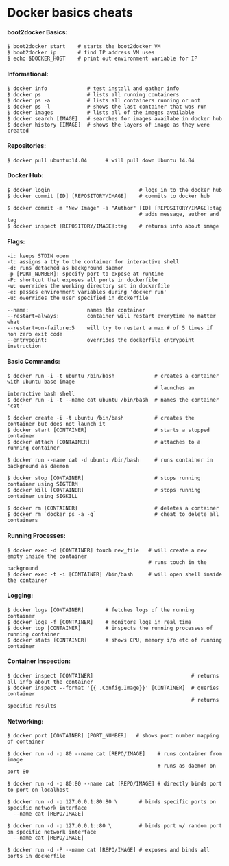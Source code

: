 Docker basics cheats
====================

#### boot2docker Basics:

	$ boot2docker start    # starts the boot2docker VM
	$ boot2docker ip       # find IP address VM uses 
	$ echo $DOCKER_HOST    # print out environment variable for IP


#### Informational:

	$ docker info             # test install and gather info
	$ docker ps               # lists all running containers
	$ docker ps -a 		      # lists all containers running or not
	$ docker ps -l 		      # shows the last container that was run
	$ docker images		      # lists all of the images available
	$ docker search [IMAGE]   # searches for images availabe in docker hub 
	$ docker history [IMAGE]  # shows the layers of image as they were created
	 

#### Repositories: 

	$ docker pull ubuntu:14.04  	# will pull down Ubuntu 14.04


#### Docker Hub:

	$ docker login                             # logs in to the docker hub
	$ docker commit [ID] [REPOSITORY/IMAGE]    # commits to docker hub 

	$ docker commit -m "New Image" -a "Author" [ID] [REPOSITORY/IMAGE]:tag  
											   # adds message, author and tag
    $ docker inspect [REPOSITORY/IMAGE]:tag    # returns info about image


#### Flags:

	-i: keeps STDIN	open
	-t: assigns a tty to the container for interactive shell
	-d: runs detached as background daemon
	-p [PORT_NUMBER]: specify port to expose at runtime
	-P: shortcut that exposes all ports in dockerfile
	-w: overrides the working directory set in dockerfile
	-e: passes environment variables during 'docker run'
	-u: overrides the user specified in dockerfile

	--name:                   names the container
	--restart=always:         container will restart everytime no matter what
	--restart=on-failure:5    will try to restart a max # of 5 times if non zero exit code
	--entrypoint:             overrides the dockerfile entrypoint instruction                


#### Basic Commands:

	$ docker run -i -t ubuntu /bin/bash		        # creates a container with ubuntu base image
											        # launches an interactive bash shell
	$ docker run -i -t --name cat ubuntu /bin/bash	# names the container 'cat'

	$ docker create -i -t ubuntu /bin/bash			# creates the container but does not launch it						        
	$ docker start [CONTAINER]                      # starts a stopped container
	$ docker attach [CONTAINER]				        # attaches to a running container

	$ docker run --name cat -d ubuntu /bin/bash     # runs container in background as daemon

	$ docker stop [CONTAINER]                       # stops running container using SIGTERM
	$ docker kill [CONTAINER]                       # stops running container using SIGKILL

	$ docker rm [CONTAINER]                         # deletes a container
	$ docker rm `docker ps -a -q`					# cheat to delete all containers

#### Running Processes:

	$ docker exec -d [CONTAINER] touch new_file   # will create a new empty inside the container
											      # runs touch in the background
	$ docker exec -t -i [CONTAINER] /bin/bash     # will open shell inside the container


#### Logging:

	$ docker logs [CONTAINER] 		# fetches logs of the running container
	$ docker logs -f [CONTAINER]	# monitors logs in real time
	$ docker top [CONTAINER]        # inspects the running processes of running container
	$ docker stats [CONTAINER]      # shows CPU, memory i/o etc of running container

#### Container Inspection:

	$ docker inspect [CONTAINER]                                # returns all info about the container 
	$ docker inspect --format '{{ .Config.Image}}' [CONTAINER]  # queries container
																# returns specific results

#### Networking: 

	$ docker port [CONTAINER] [PORT_NUMBER]   # shows port number mapping of container

	$ docker run -d -p 80 --name cat [REPO/IMAGE]    # runs container from image
												     # runs as daemon on port 80

    $ docker run -d -p 80:80 --name cat [REPO/IMAGE] # directly binds port to port on localhost

    $ docker run -d -p 127.0.0.1:80:80 \       # binds specific ports on specific network interface
      --name cat [REPO/IMAGE]                                         

    $ docker run -d -p 127.0.0.1::80 \         # binds port w/ random port on specific network interface
      --name cat [REPO/IMAGE]                                         

    $ docker run -d -P --name cat [REPO/IMAGE] # exposes and binds all ports in dockerfile

